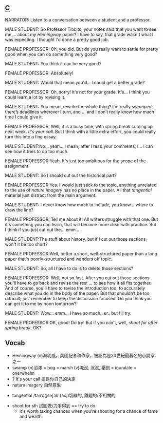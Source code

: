 ## [C](https://img.kmf.com/toefl/listening/audio/9c927985c5e3d9bddc83347d898cbfbf.mp3)

NARRATOR: Listen to a conversation between a student and a professor.

MALE STUDENT: So Professor Tibbits, your notes said that you want to see me … about my *Hemingway* paper? I have to say, that grade wasn't what I was expecting. I thought I'd done a pretty good job.

FEMALE PROFESSOR: Oh, you did. But do you really want to settle for pretty good when you can do something very good?

MALE STUDENT: You think it can be very good?

FEMALE PROFESSOR: Absolutely!

MALE STUDENT: Would that mean you'd... I could get a better grade?

FEMALE PROFESSOR: Oh, sorry! It's not for your grade. It's... I think you could learn a lot by revising it.

MALE STUDENT: You mean, rewrite the whole thing? I'm really *swamped*; there’s deadlines wherever I turn, and … and I don’t really know how much time I could give it.

FEMALE PROFESSOR: Well, it is a busy time, with spring break coming up next week. *It's your call*. But I think with a little extra effort, you could really turn this into a fine essay.

MALE STUDENT:No... yeah... I mean, after I read your comments, I... I can see how it tries to do too much.

FEMALE PROFESSOR:Yeah. It's just too ambitious for the scope of the assignment.

MALE STUDENT: So I should cut out the historical part?

FEMALE PROFESSOR:Yes. I would just stick to the topic, anything unrelated to the use of *nature imagery* has no place in the paper. All that *tangential* material just distract from the main argument.

MALE STUDENT: I never know how much to include, you know... where to draw the line?

FEMALE PROFESSOR: Tell me about it! All writers struggle with that one. But it's something you can learn, that will become more clear with practice. But I think if you just cut out the... emm...

MALE STUDENT:The stuff about history, but if I cut out those sections, won't it be too short?

FEMALE PROFESSOR:Well, better a short, well-structured paper than a long paper that's poorly-structured and wanders off topic.

MALE STUDENT: So, all I have to do is to delete those sections?

FEMALE PROFESSOR: Well, not so fast. After you cut out those sections you'll have to go back and revise the rest … to see how it all fits together. And of course, you'll have to revise the introduction too, to accurately describe what you do in the body of the paper. But that shouldn’t be too difficult; just remember to keep the discussion focused. Do you think you can get it to me by noon tomorrow?

MALE STUDENT: Wow... emm... I have so much.. er.. but I'll try.

FEMALE PROFESSOR:OK, good! Do try! But if you can't, well, *shoot for after spring break*, OK?

## Vocab
- Hemingway (n)海明威，美國記者和作家，被認為是20世紀最著名的小說家之一
- swamp (n)沼澤 = bog = marsh (v)淹沒, 沉沒, 壓倒 = inundate = overwhelm
- ? It's your call 這是你自己的決定
- nature imagery 自然意象
+ tangential /tanˈdʒɛnʃəl/ (adj)切線的, 離題的/不相關的
- shoot for sth 試圖做/力爭得到 == try to do
	- It's worth taking chances when you're shooting for a chance of fame and wealth.